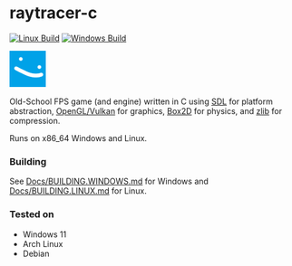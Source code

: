 # raytracer-c
[![Linux Build](https://github.com/droc101/raytracer-c/actions/workflows/cmake-single-platform.yml/badge.svg)](https://github.com/droc101/raytracer-c/actions/workflows/cmake-single-platform.yml)
[![Windows Build](https://github.com/droc101/raytracer-c/actions/workflows/windows.yml/badge.svg)](https://github.com/droc101/raytracer-c/actions/workflows/windows.yml)

![](Assets/actor/BLOB2.png)

Old-School FPS game (and engine) written in C using [SDL](https://www.libsdl.org/) for platform
abstraction, [OpenGL/Vulkan](https://www.khronos.org/) for graphics, [Box2D](https://box2d.org/) for physics,
and [zlib](https://www.zlib.net/) for compression.

Runs on x86_64 Windows and Linux.

### Building
See [Docs/BUILDING.WINDOWS.md](Docs/BUILDING.WINDOWS.md) for Windows and [Docs/BUILDING.LINUX.md](Docs/BUILDING.LINUX.md) for Linux.

### Tested on
- Windows 11
- Arch Linux
- Debian
